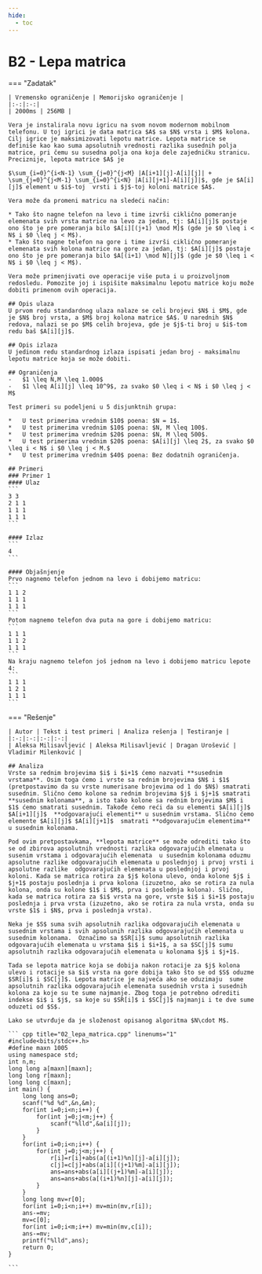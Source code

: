 ```yaml
---
hide:
  - toc
---
```


# B2 - Lepa matrica

=== "Zadatak"
	
	| Vremensko ograničenje | Memorijsko ograničenje |
	|:-:|:-:|
	| 2000ms | 256MB |
	
	Vera je instalirala novu igricu na svom novom modernom mobilnom telefonu. U toj igrici je data matrica $A$ sa $N$ vrsta i $M$ kolona. Cilj igrice je maksimizovati lepotu matrice. Lepota matrice se definiše kao kao suma apsolutnih vrednosti razlika susednih polja matrice, pri čemu su susedna polja ona koja dele zajedničku stranicu. Preciznije, lepota matrice $A$ je
	
	$\sum_{i=0}^{i<N-1} \sum_{j=0}^{j<M} |A[i+1][j]-A[i][j]| + \sum_{j=0}^{j<M-1} \sum_{i=0}^{i<N} |A[i][j+1]-A[i][j]|$, gde je $A[i][j]$ element u $i$-toj  vrsti i $j$-toj koloni matrice $A$.
	
	Vera može da promeni matricu na sledeći način:
	
	* Tako što nagne telefon na levo i time izvrši ciklično pomeranje elemenata svih vrsta matrice na levo za jedan, tj: $A[i][j]$ postaje ono što je pre pomeranja bilo $A[i][(j+1) \mod M]$ (gde je $0 \leq i < N$ i $0 \leq j < M$).
	* Tako što nagne telefon na gore i time izvrši ciklično pomeranje elemenata svih kolona matrice na gore za jedan, tj: $A[i][j]$ postaje ono što je pre pomeranja bilo $A[(i+1) \mod N][j]$ (gde je $0 \leq i < N$ i $0 \leq j < M$).
	
	Vera može primenjivati ove operacije više puta i u proizvoljnom redosledu. Pomozite joj i ispišite maksimalnu lepotu matrice koju može dobiti primenom ovih operacija.
	
	## Opis ulaza
	U prvom redu standardnog ulaza nalaze se celi brojevi $N$ i $M$, gde je $N$ broj vrsta, a $M$ broj kolona matrice $A$. U narednih $N$ redova, nalazi se po $M$ celih brojeva, gde je $j$-ti broj u $i$-tom redu baš $A[i][j]$.
	
	## Opis izlaza
	U jedinom redu standardnog izlaza ispisati jedan broj - maksimalnu lepotu matrice koja se može dobiti.
	
	## Ograničenja
	-   $1 \leq N,M \leq 1.000$
	-   $1 \leq A[i][j] \leq 10^9$, za svako $0 \leq i < N$ i $0 \leq j < M$
	
	Test primeri su podeljeni u 5 disjunktnih grupa:
	
	*   U test primerima vrednim $10$ poena: $N = 1$.
	*   U test primerima vrednim $10$ poena: $N, M \leq 100$.
	*   U test primerima vrednim $20$ poena: $N, M \leq 500$.
	*   U test primerima vrednim $20$ poena: $A[i][j] \leq 2$, za svako $0 \leq i < N$ i $0 \leq j < M.$
	*   U test primerima vrednim $40$ poena: Bez dodatnih ograničenja.
	
	## Primeri
	### Primer 1
	#### Ulaz
	```
	3 3
	2 1 1
	1 1 1
	1 1 1
	```
	
	#### Izlaz
	```
	4
	```
	
	#### Objašnjenje
	Prvo nagnemo telefon jednom na levo i dobijemo matricu:
	```
	1 1 2
	1 1 1
	1 1 1
	```
	Potom nagnemo telefon dva puta na gore i dobijemo matricu:
	```
	1 1 1
	1 1 2
	1 1 1
	```
	Na kraju nagnemo telefon još jednom na levo i dobijemo matricu lepote 4:
	```
	1 1 1
	1 2 1
	1 1 1
	```
	
=== "Rešenje"
	
	| Autor | Tekst i test primeri | Analiza rеšenja | Testiranje |
	|:-:|:-:|:-:|:-:|
	| Aleksa Milisavljević | Aleksa Milisavljević | Dragan Urošević | Vladimir Milenković |
	
	## Analiza
	Vrste sa rednim brojevima $i$ i $i+1$ ćemo nazvati **susednim vrstama**. Osim toga ćemo i vrste sa rednim brojevima $N$ i $1$ (pretpostavimo da su vrste numerisane brojevima od 1 do $N$) smatrati susednim. Slično ćemo kolone sa rednim brojevima $j$ i $j+1$ smatrati **susednim kolonama**, a isto tako kolone sa rednim brojevima $M$ i $1$ ćemo smatrati susednim. Takođe ćemo reći da su elementi $A[i][j]$ $A[i+1][j]$  **odgovarajući elementi** u susednim vrstama. Slično ćemo elemente $A[i][j]$ $A[i][j+1]$  smatrati **odgovarajućim elementima** u susednim kolonama.
	
	Pod ovim pretpostavkama, **lepota matrice** se može odrediti tako što se od zbirova apsolutnih vrednosti razlika odgovarajućih elmenata u susenim vrstama i odgovarajućih elemenata  u susednim kolonama oduzmu apsolutne razlike odgovarajućih elemenata u poslednjoj i prvoj vrsti i apsolutne razlike  odgovarajućih elemenata u poslednjoj i prvoj koloni. Kada se matrica rotira za $j$ kolona ulevo, onda kolone $j$ i $j+1$ postaju poslednja i prva kolona (izuzetno, ako se rotira za nula kolona, onda su kolone $1$ i $M$, prva i poslednja kolona). Slično, kada se matrica rotira za $i$ vrsta na gore, vrste $i$ i $i+1$ postaju poslednja i prva vrsta (izuzetno, ako se rotira za nula vrsta, onda su vrste $1$ i $N$, prva i poslednja vrsta).
	
	Neka je $S$ suma svih apsolutnih razlika odgovarajućih elemenata u susednim vrstama i svih apsolunih razlika odgovarajućih elemenata u susednim kolonama.  Označimo sa $SR[i]$ sumu apsolutnih razlika odgovarajućih elemenata u vrstama $i$ i $i+1$, a sa $SC[j]$ sumu apsolutnih razlika odgovarajućih elemenata u kolonama $j$ i $j+1$. 
	
	Tada se lepota matrice koja se dobija nakon rotacije za $j$ kolona ulevo i rotacije ѕa $i$ vrsta na gore dobija tako što se od $S$ oduzme $SR[i]$ i $SC[j]$. Lepota matrice je najveća ako se oduzimaju  sume apsolutnih razlika odgovarajućih elemenata susednih vrsta i susednih kolona za koje su te sume najmanje. Zbog toga je potrebno odrediti indekse $i$ i $j$, ѕa koje su $SR[i]$ i $SC[j]$ najmanji i te dve sume oduzeti od $S$.
	
	Lako se utvrđuje da je složenost opisanog algoritma $N\cdot M$.
	
	``` cpp title="02_lepa_matrica.cpp" linenums="1"
	#include<bits/stdc++.h>
	#define maxn 1005
	using namespace std;
	int n,m;
	long long a[maxn][maxn];
	long long r[maxn];
	long long c[maxn];
	int main() {
	    long long ans=0;
	    scanf("%d %d",&n,&m);
	    for(int i=0;i<n;i++) {
	        for(int j=0;j<m;j++) {
	            scanf("%lld",&a[i][j]);
	        }
	    }
	    for(int i=0;i<n;i++) {
	        for(int j=0;j<m;j++) {
	            r[i]=r[i]+abs(a[(i+1)%n][j]-a[i][j]);
	            c[j]=c[j]+abs(a[i][(j+1)%m]-a[i][j]);
	            ans=ans+abs(a[i][(j+1)%m]-a[i][j]);
	            ans=ans+abs(a[(i+1)%n][j]-a[i][j]);
	        }
	    }
	    long long mv=r[0];
	    for(int i=0;i<n;i++) mv=min(mv,r[i]);
	    ans-=mv;
	    mv=c[0];
	    for(int i=0;i<m;i++) mv=min(mv,c[i]);
	    ans-=mv;
	    printf("%lld",ans);
	    return 0;
	}

	```
